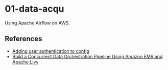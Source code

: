 # 01-data-acqu

Using Apache Airflow on AWS.


## References

* [Adding user authentication to config](https://medium.com/a-r-g-o/installing-apache-airflow-on-ubuntu-aws-6ebac15db211)
* [Build a Concurrent Data Orchestration Pipeline Using Amazon EMR and Apache Livy](https://aws.amazon.com/blogs/big-data/build-a-concurrent-data-orchestration-pipeline-using-amazon-emr-and-apache-livy/)
